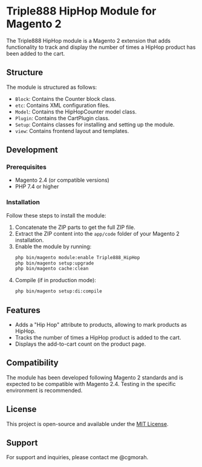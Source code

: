 
# Triple888 HipHop Module for Magento 2

The Triple888 HipHop module is a Magento 2 extension that adds functionality to track and display the number of times a HipHop product has been added to the cart.

## Structure

The module is structured as follows:
- `Block`: Contains the Counter block class.
- `etc`: Contains XML configuration files.
- `Model`: Contains the HipHopCounter model class.
- `Plugin`: Contains the CartPlugin class.
- `Setup`: Contains classes for installing and setting up the module.
- `view`: Contains frontend layout and templates.

## Development

### Prerequisites
- Magento 2.4 (or compatible versions)
- PHP 7.4 or higher

### Installation

Follow these steps to install the module:

1. Concatenate the ZIP parts to get the full ZIP file.
2. Extract the ZIP content into the `app/code` folder of your Magento 2 installation.
3. Enable the module by running:
   ```bash
   php bin/magento module:enable Triple888_HipHop
   php bin/magento setup:upgrade
   php bin/magento cache:clean
   ```
4. Compile (if in production mode):
   ```bash
   php bin/magento setup:di:compile
   ```

## Features

- Adds a "Hip Hop" attribute to products, allowing to mark products as HipHop.
- Tracks the number of times a HipHop product is added to the cart.
- Displays the add-to-cart count on the product page.

## Compatibility

The module has been developed following Magento 2 standards and is expected to be compatible with Magento 2.4. Testing in the specific environment is recommended.

## License

This project is open-source and available under the [MIT License](LICENSE.md).

## Support

For support and inquiries, please contact me @cgmorah.

